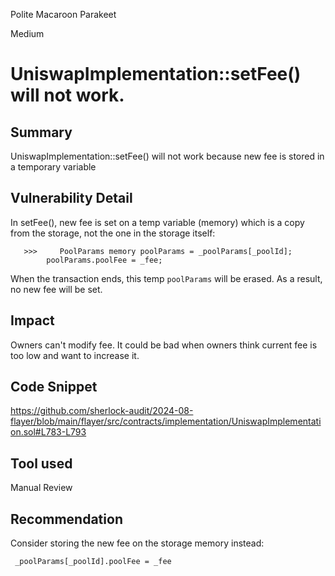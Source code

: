 Polite Macaroon Parakeet

Medium

# UniswapImplementation::setFee() will not work.

## Summary
UniswapImplementation::setFee() will not work because new fee is stored in a temporary variable
## Vulnerability Detail
In setFee(), new fee is set on a temp variable (memory) which is a copy from the storage, not the one in the storage itself:
```solidity
   >>>     PoolParams memory poolParams = _poolParams[_poolId];
        poolParams.poolFee = _fee;
```
When the transaction ends, this temp `poolParams` will be erased. As a result, no new fee will be set. 
## Impact
Owners can't modify fee. It could be bad when owners think current fee is too low and want to increase it.
## Code Snippet
https://github.com/sherlock-audit/2024-08-flayer/blob/main/flayer/src/contracts/implementation/UniswapImplementation.sol#L783-L793
## Tool used

Manual Review

## Recommendation
Consider storing the new fee on the storage memory instead:
```solidity
 _poolParams[_poolId].poolFee = _fee
```
